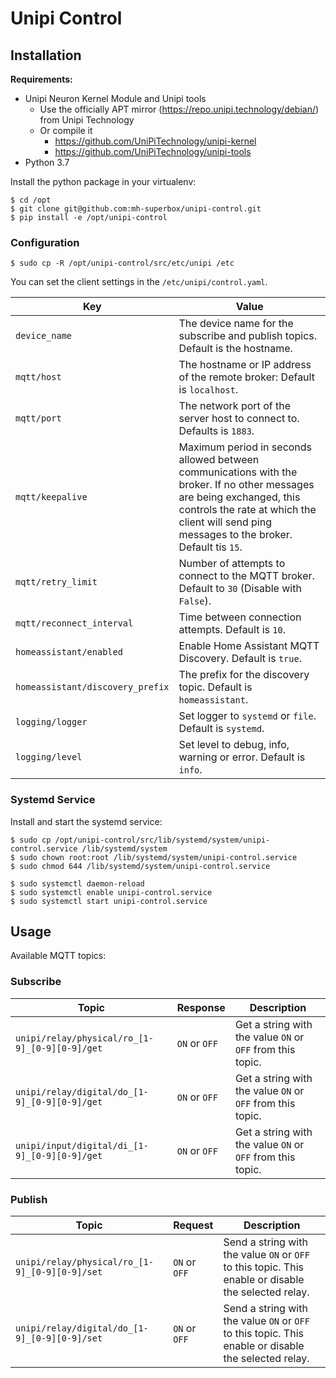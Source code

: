 # Unipi Control

## Installation

**Requirements:**

* Unipi Neuron Kernel Module and Unipi tools
  * Use the officially APT mirror (https://repo.unipi.technology/debian/) from Unipi Technology
  * Or compile it
    * https://github.com/UniPiTechnology/unipi-kernel 
    * https://github.com/UniPiTechnology/unipi-tools
* Python 3.7

Install the python package in your virtualenv:

```shell
$ cd /opt
$ git clone git@github.com:mh-superbox/unipi-control.git
$ pip install -e /opt/unipi-control
```

### Configuration

```shell
$ sudo cp -R /opt/unipi-control/src/etc/unipi /etc
```

You can set the client settings in the `/etc/unipi/control.yaml`.

Key | Value
------ | ------
`device_name` | The device name for the subscribe and publish topics. Default is the hostname.
`mqtt/host` | The hostname or IP address of the remote broker: Default is `localhost`.
`mqtt/port` | The network port of the server host to connect to. Defaults is `1883`.
`mqtt/keepalive` | Maximum period in seconds allowed between communications with the broker. If no other messages are being exchanged, this controls the rate at which the client will send ping messages to the broker. Default tis `15`.
`mqtt/retry_limit` | Number of attempts to connect to the MQTT broker. Default to `30` (Disable with `False`).
`mqtt/reconnect_interval` | Time between connection attempts. Default is `10`.
`homeassistant/enabled` | Enable Home Assistant MQTT Discovery. Default is `true`.
`homeassistant/discovery_prefix` | The prefix for the discovery topic. Default is `homeassistant`.
`logging/logger` | Set logger to `systemd` or `file`. Default is `systemd`.
`logging/level` | Set level to debug, info, warning or error. Default is `info`.

### Systemd Service

Install and start the systemd service:

```shell
$ sudo cp /opt/unipi-control/src/lib/systemd/system/unipi-control.service /lib/systemd/system
$ sudo chown root:root /lib/systemd/system/unipi-control.service
$ sudo chmod 644 /lib/systemd/system/unipi-control.service

$ sudo systemctl daemon-reload
$ sudo systemctl enable unipi-control.service
$ sudo systemctl start unipi-control.service
```

## Usage

Available MQTT topics:

### Subscribe

Topic | Response | Description
------ | ------ | ------
`unipi/relay/physical/ro_[1-9]_[0-9][0-9]/get` | `ON` or `OFF` | Get a string with the value `ON` or `OFF` from this topic.
`unipi/relay/digital/do_[1-9]_[0-9][0-9]/get` | `ON` or `OFF` | Get a string with the value `ON` or `OFF` from this topic.
`unipi/input/digital/di_[1-9]_[0-9][0-9]/get` | `ON` or `OFF` | Get a string with the value `ON` or `OFF` from this topic.

### Publish

Topic | Request | Description
------ | ------ | ------
`unipi/relay/physical/ro_[1-9]_[0-9][0-9]/set` | `ON` or `OFF` | Send a string with the value `ON` or `OFF` to this topic. This enable or disable the selected relay.
`unipi/relay/digital/do_[1-9]_[0-9][0-9]/set` | `ON` or `OFF` |  Send a string with the value `ON` or `OFF` to this topic. This enable or disable the selected relay.
